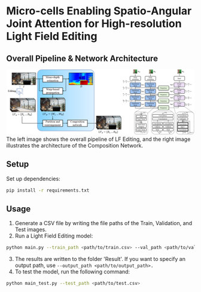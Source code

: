 # Micro-cells Enabling Spatio-Angular Joint Attention for High-resolution Light Field Editing


## Overall Pipeline & Network Architecture  
![Overview](DEMO/Overview.png)
The left image shows the overall pipeline of LF Editing, and the right image illustrates the architecture of the Composition Network.

## Setup
Set up dependencies:
```bash
pip install -r requirements.txt
```

## Usage
1. Generate a CSV file by writing the file paths of the Train, Validation, and Test images.
2. Run a Light Field Editing model:  
```bash  
python main.py --train_path <path/to/train.csv> --val_path <path/to/val.csv>  
```
3. The results are written to the folder 'Result'. If you want to specify an output path, use `--output_path <path/to/output_path>.`
4. To test the model, run the following command:
```bash
python main_test.py --test_path <path/to/test.csv>
```